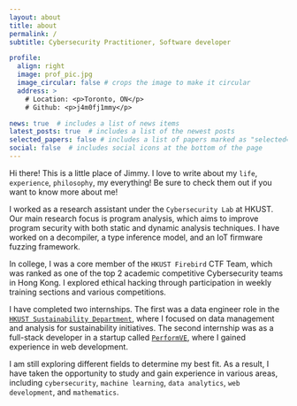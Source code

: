 ```yaml
---
layout: about
title: about
permalink: /
subtitle: Cybersecurity Practitioner, Software developer

profile:
  align: right
  image: prof_pic.jpg
  image_circular: false # crops the image to make it circular
  address: >
    # Location: <p>Toronto, ON</p>
    # Github: <p>j4m0fj1mmy</p>

news: true  # includes a list of news items
latest_posts: true  # includes a list of the newest posts
selected_papers: false # includes a list of papers marked as "selected={true}"
social: false  # includes social icons at the bottom of the page
---
```


Hi there! This is a little place of Jimmy. I love to write about my `life`, `experience`, `philosophy`, my everything! Be sure to check them out if you want to know more about me!

I worked as a research assistant under the `Cybersecurity Lab` at HKUST. Our main research focus is program analysis, which aims to improve program security with both static and dynamic analysis techniques. I have worked on a decompiler, a type inference model, and an IoT firmware fuzzing framework.

In college, I was a core member of the `HKUST Firebird` CTF Team, which was ranked as one of the top 2 academic competitive Cybersecurity teams in Hong Kong. I explored ethical hacking through participation in weekly training sections and various competitions.

I have completed two internships. The first was a data engineer role in the [`HKUST Sustainability Department`](https://sust.hkust.edu.hk/about/sustainability-team), where I focused on data management and analysis for sustainability initiatives. The second internship was as a full-stack developer in a startup called [`PerformVE`](https://www.performve.com/), where I gained experience in web development.

I am still exploring different fields to determine my best fit. As a result, I have taken the opportunity to study and gain experience in various areas, including `cybersecurity`, `machine learning`, `data analytics`, `web development`, and `mathematics`.
